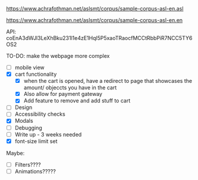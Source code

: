 https://www.achrafothman.net/aslsmt/corpus/sample-corpus-asl-en.asl

https://www.achrafothman.net/aslsmt/corpus/sample-corpus-asl-en.en

API: coEnA3dWJl3LeXhBku231l1e4zE1Hql5P5xaoTRaocfMCCtRbbPiR7NCC5TY6OS2

TO-DO: 
make the webpage more complex
- [ ] mobile view
- [X] cart functionality
  - [X] when the cart is opened, have a redirect to page that showcases the amount/ objeccts you have in the cart
  - [X] Also allow for payment gateway
  - [X] Add feature to remove and add stuff to cart
- [ ] Design
- [ ] Accessibility checks
- [X] Modals
- [ ] Debugging
- [ ] Write up - 3 weeks needed
- [X] font-size limit set

Maybe:
- [ ] Filters????
- [ ] Animations?????
